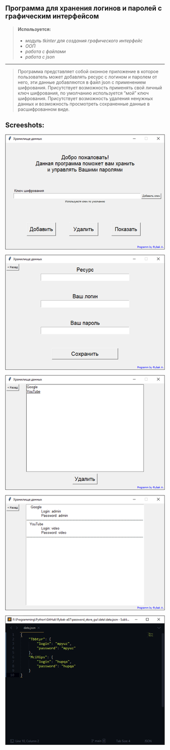 ## Программа для хранения логинов и паролей с графическим интерфейсом
>#### Используется:
>- _модуль tkinter для создания графического интерфейс_
>- _ООП_
>- _работа с файлами_
>- _работа с json_
---
> Программа представляет собой оконное приложение в которое пользователь
> может добавлять ресурс с логином и паролем от него, эти данные добавляются
> в файл json с применением шифрования. Присутствует возможность применять
> свой личный ключ шифрования, по умолчанию используется “мой” ключ шифрования.
> Присутствует возможность удаления ненужных данных и возможность просмотреть
> сохраненные данные в расшифрованном виде.

## Screeshots:

![alt text](screenshots/password_store.png)

![alt text](screenshots/password_store_add.png)

![alt text](screenshots/password_store_del.png)

![alt text](screenshots/password_store_view.png)

![alt text](screenshots/password_store_json.png)
